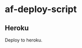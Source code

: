 # af-deploy-script

<!-- ## Railway

[![Deploy on Railway](https://railway.app/button.svg)](https://railway.app/new/template?template=)
<br> -->

## Heroku

Deploy to heroku.
<p align="center">
<a href="https://heroku.com/deploy?template=https://github.com/vajeeh24/Vajeeh_bot/>
  <img src="https://www.herokucdn.com/deploy/button.svg" alt="Deploy">
</a>
</p>

